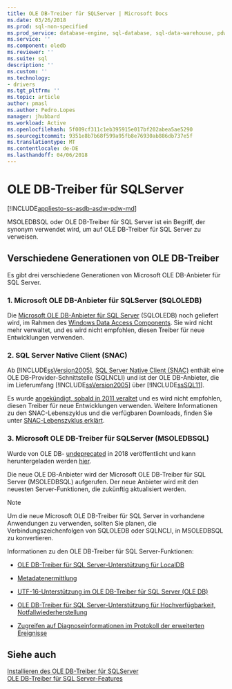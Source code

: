 ```yaml
---
title: OLE DB-Treiber für SQLServer | Microsoft Docs
ms.date: 03/26/2018
ms.prod: sql-non-specified
ms.prod_service: database-engine, sql-database, sql-data-warehouse, pdw
ms.service: ''
ms.component: oledb
ms.reviewer: ''
ms.suite: sql
description: ''
ms.custom: ''
ms.technology:
- drivers
ms.tgt_pltfrm: ''
ms.topic: article
author: pmasl
ms.author: Pedro.Lopes
manager: jhubbard
ms.workload: Active
ms.openlocfilehash: 5f009cf311c1eb395915e017bf202abea5ae5290
ms.sourcegitcommit: 9351e8b7b68f599a95fb8e76930ab886db737e5f
ms.translationtype: MT
ms.contentlocale: de-DE
ms.lasthandoff: 04/06/2018
---
```

# <a name="ole-db-driver-for-sql-server"></a>OLE DB-Treiber für SQLServer
[!INCLUDE[appliesto-ss-asdb-asdw-pdw-md](../../includes/appliesto-ss-asdb-asdw-pdw-md.md)]

MSOLEDBSQL oder OLE DB-Treiber für SQL Server ist ein Begriff, der synonym verwendet wird, um auf OLE DB-Treiber für SQL Server zu verweisen.

## <a name="different-generations-of-ole-db-drivers"></a>Verschiedene Generationen von OLE DB-Treiber

Es gibt drei verschiedene Generationen von Microsoft OLE DB-Anbieter für SQL Server.

### <a name="1-microsoft-ole-db-provider-for-sql-server-sqloledb"></a>1. Microsoft OLE DB-Anbieter für SQLServer (SQLOLEDB)
Die [Microsoft OLE DB-Anbieter für SQL Server](../../ado/guide/appendixes/microsoft-ole-db-provider-for-sql-server.md) (SQLOLEDB) noch geliefert wird, im Rahmen des [Windows Data Access Components](https://msdn.microsoft.com/en-us/library/ms692897.aspx). Sie wird nicht mehr verwaltet, und es wird nicht empfohlen, diesen Treiber für neue Entwicklungen verwenden. 


### <a name="2-sql-server-native-client-snac"></a>2. SQL Server Native Client (SNAC)
Ab [!INCLUDE[ssVersion2005](../../includes/ssversion2005-md.md)], [SQL Server Native Client (SNAC)](../../relational-databases/native-client/sql-server-native-client.md) enthält eine OLE DB-Provider-Schnittstelle (SQLNCLI) und ist der OLE DB-Anbieter, die im Lieferumfang [!INCLUDE[ssVersion2005](../../includes/ssversion2005-md.md)] über [!INCLUDE[ssSQL11](../../includes/sssql11-md.md)].

Es wurde [angekündigt, sobald in 2011 veraltet](https://blogs.msdn.microsoft.com/sqlnativeclient/2011/08/29/microsoft-is-aligning-with-odbc-for-native-relational-data-access/) und es wird nicht empfohlen, diesen Treiber für neue Entwicklungen verwenden. Weitere Informationen zu den SNAC-Lebenszyklus und die verfügbaren Downloads, finden Sie unter [SNAC-Lebenszyklus erklärt](https://blogs.msdn.microsoft.com/sqlreleaseservices/snac-lifecycle-explained/).

### <a name="3-microsoft-ole-db-driver-for-sql-server-msoledbsql"></a>3. Microsoft OLE DB-Treiber für SQLServer (MSOLEDBSQL)
Wurde von OLE DB- [undeprecated](https://blogs.msdn.microsoft.com/sqlnativeclient/2017/10/06/announcing-the-new-release-of-ole-db-driver-for-sql-server/) in 2018 veröffentlicht und kann heruntergeladen werden [hier](https://go.microsoft.com/fwlink/?linkid=871294).

Die neue OLE DB-Anbieter wird der Microsoft OLE DB-Treiber für SQL Server (MSOLEDBSQL) aufgerufen. Der neue Anbieter wird mit den neuesten Server-Funktionen, die zukünftig aktualisiert werden.

> [!NOTE]
> Um die neue Microsoft OLE DB-Treiber für SQL Server in vorhandene Anwendungen zu verwenden, sollten Sie planen, die Verbindungszeichenfolgen von SQLOLEDB oder SQLNCLI, in MSOLEDBSQL zu konvertieren.   

Informationen zu den OLE DB-Treiber für SQL Server-Funktionen:

-   [OLE DB-Treiber für SQL Server-Unterstützung für LocalDB](../oledb/features/oledb-driver-for-sql-server-support-for-localdb.md)  

-   [Metadatenermittlung](../oledb/features/metadata-discovery.md)  

-   [UTF-16-Unterstützung im OLE DB-Treiber für SQL Server (OLE DB)](../oledb/features/utf-16-support-in-oledb-driver-for-sql-server.md)  

-   [OLE DB-Treiber für SQL Server-Unterstützung für Hochverfügbarkeit, Notfallwiederherstellung](../oledb/features/oledb-driver-for-sql-server-support-for-high-availability-disaster-recovery.md)  

-   [Zugreifen auf Diagnoseinformationen im Protokoll der erweiterten Ereignisse](../oledb/features/accessing-diagnostic-information-in-the-extended-events-log.md)  

## <a name="see-also"></a>Siehe auch  
[Installieren des OLE DB-Treiber für SQLServer](../oledb/applications/installing-oledb-driver-for-sql-server.md)     
[OLE DB-Treiber für SQL Server-Features](../oledb/features/oledb-driver-for-sql-server-features.md )     

